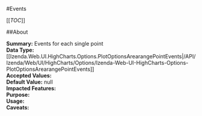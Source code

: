 #Events

[[_TOC_]]

##About

**Summary:**  Events for each single point   
**Data Type:** [[Izenda.Web.UI.HighCharts.Options.PlotOptionsArearangePointEvents|/API/Izenda/Web/UI/HighCharts/Options/Izenda-Web-UI-HighCharts-Options-PlotOptionsArearangePointEvents]]  
**Accepted Values:**   
**Default Value:** null  
**Impacted Features:**   
**Purpose:**   
**Usage:**   
**Caveats:**   

